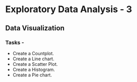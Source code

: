 # Exploratory Data Analysis - 3
## Data Visualization

### Tasks -
* Create a Countplot.
* Create a Line chart.
* Create a Scatter Plot.
* Create a Histogram.
* Create a Pie chart.